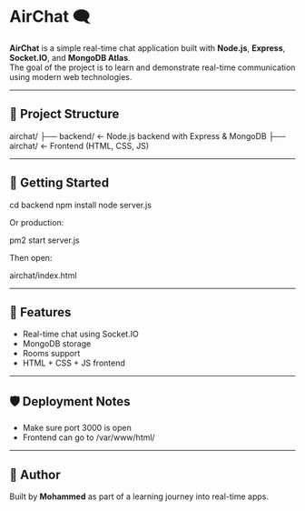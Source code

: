 # AirChat 🗨️

**AirChat** is a simple real-time chat application built with **Node.js**, **Express**, **Socket.IO**, and **MongoDB Atlas**.  
The goal of the project is to learn and demonstrate real-time communication using modern web technologies.

---

## 📁 Project Structure

airchat/
├── backend/               ← Node.js backend with Express & MongoDB
├── airchat/               ← Frontend (HTML, CSS, JS)

---

## 🚀 Getting Started

cd backend
npm install
node server.js

Or production:

pm2 start server.js

Then open:

airchat/index.html

---

## 🔌 Features

- Real-time chat using Socket.IO
- MongoDB storage
- Rooms support
- HTML + CSS + JS frontend

---

## 🛡️ Deployment Notes

- Make sure port 3000 is open
- Frontend can go to /var/www/html/

---

## 👤 Author

Built by **Mohammed** as part of a learning journey into real-time apps.
